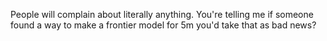 People will complain about literally anything. You're telling me if someone found a way to make a frontier model for 5m you'd take that as bad news?

